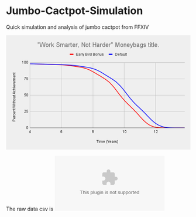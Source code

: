 # Jumbo-Cactpot-Simulation
Quick simulation and analysis of jumbo cactpot from FFXIV

![Result](Result.png)

The raw data csv is ![Here](https://github.com/Kinille/Jumbo-Cactpot-Simulation/blob/main/FF14%20Cactpot%20Simulation%20Data%20-%20Compiled%20Data.csv)
